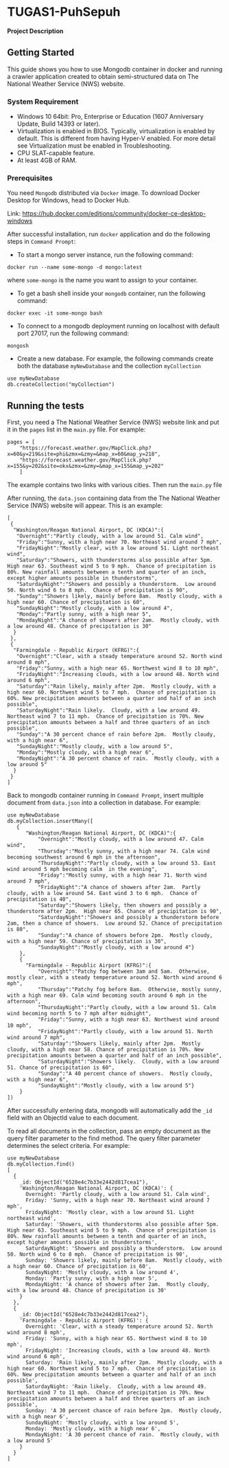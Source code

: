 # TUGAS1-PuhSepuh
**Project Description**

## Getting Started
This guide shows you how to use Mongodb container in docker and running a crawler application created to obtain semi-structured data on The National Weather Service (NWS) website.

### System Requirement
- Windows 10 64bit: Pro, Enterprise or Education (1607 Anniversary Update, Build 14393 or later).
- Virtualization is enabled in BIOS. Typically, virtualization is enabled by default. This is different from having Hyper-V enabled. For more detail see Virtualization must be enabled in Troubleshooting.
- CPU SLAT-capable feature.
- At least 4GB of RAM.

### Prerequisites
You need `Mongodb` distributed via `Docker` image. To download Docker Desktop for Windows, head to Docker Hub.

Link: https://hub.docker.com/editions/community/docker-ce-desktop-windows

After successful installation, run `docker` application and do the following steps in `Command Prompt`:

- To start a mongo server instance, run the following command:
```
docker run --name some-mongo -d mongo:latest
```
where `some-mongo` is the name you want to assign to your container.

- To get a bash shell inside your `mongodb` container, run the following command:
```
docker exec -it some-mongo bash
```
- To connect to a mongodb deployment running on localhost with default port 27017, run the following command:
```
mongosh
```
- Create a new database. For example, the following commands create both the database `myNewDatabase` and the collection `myCollection`
```
use myNewDatabase
db.createCollection("myCollection")
```

## Running the tests

First, you need a The National Weather Service (NWS) website link and put it in the `pages` list in the `main.py` file. For example:
```
pages = [
    "https://forecast.weather.gov/MapClick.php?x=60&y=219&site=phi&zmx=&zmy=&map_x=60&map_y=218",
    "https://forecast.weather.gov/MapClick.php?x=155&y=202&site=okx&zmx=&zmy=&map_x=155&map_y=202"
    ]
```
The example contains two links with various cities. Then run the `main.py` file

After running, the `data.json` containing data from the The National Weather Service (NWS) website will appear. This is an example:
```
[
 {
  "Washington/Reagan National Airport, DC (KDCA)":{
   "Overnight":"Partly cloudy, with a low around 51. Calm wind",
   "Friday":"Sunny, with a high near 70. Northeast wind around 7 mph",
   "FridayNight":"Mostly clear, with a low around 51. Light northeast wind",
   "Saturday":"Showers, with thunderstorms also possible after 5pm.  High near 63. Southeast wind 5 to 9 mph.  Chance of precipitation is 80%. New rainfall amounts between a tenth and quarter of an inch, except higher amounts possible in thunderstorms",
   "SaturdayNight":"Showers and possibly a thunderstorm.  Low around 50. North wind 6 to 8 mph.  Chance of precipitation is 90",
   "Sunday":"Showers likely, mainly before 8am.  Mostly cloudy, with a high near 60. Chance of precipitation is 60",
   "SundayNight":"Mostly cloudy, with a low around 4",
   "Monday":"Partly sunny, with a high near 5",
   "MondayNight":"A chance of showers after 2am.  Mostly cloudy, with a low around 48. Chance of precipitation is 30"
  }
 },
 {
  "Farmingdale - Republic Airport (KFRG)":{
   "Overnight":"Clear, with a steady temperature around 52. North wind around 8 mph",
   "Friday":"Sunny, with a high near 65. Northwest wind 8 to 10 mph",
   "FridayNight":"Increasing clouds, with a low around 48. North wind around 6 mph",
   "Saturday":"Rain likely, mainly after 2pm.  Mostly cloudy, with a high near 60. Northwest wind 5 to 7 mph.  Chance of precipitation is 60%. New precipitation amounts between a quarter and half of an inch possible",
   "SaturdayNight":"Rain likely.  Cloudy, with a low around 49. Northeast wind 7 to 11 mph.  Chance of precipitation is 70%. New precipitation amounts between a half and three quarters of an inch possible",
   "Sunday":"A 30 percent chance of rain before 2pm.  Mostly cloudy, with a high near 6",
   "SundayNight":"Mostly cloudy, with a low around 5",
   "Monday":"Mostly cloudy, with a high near 6",
   "MondayNight":"A 30 percent chance of rain.  Mostly cloudy, with a low around 5"
  }
 }
]
```

Back to mongodb container running in `Command Prompt`, insert multiple document from `data.json` into a collection in database. For example:
```
use myNewDatabase
db.myCollection.insertMany([
   {
      "Washington/Reagan National Airport, DC (KDCA)":{
          "Overnight":"Mostly cloudy, with a low around 47. Calm wind",
          "Thursday":"Mostly sunny, with a high near 74. Calm wind becoming southwest around 6 mph in the afternoon",
          "ThursdayNight":"Partly cloudy, with a low around 53. East wind around 5 mph becoming calm  in the evening",
          "Friday":"Mostly sunny, with a high near 71. North wind around 7 mph",
          "FridayNight":"A chance of showers after 2am.  Partly cloudy, with a low around 54. East wind 3 to 6 mph.  Chance of precipitation is 40",
          "Saturday":"Showers likely, then showers and possibly a thunderstorm after 2pm.  High near 65. Chance of precipitation is 90",
          "SaturdayNight":"Showers and possibly a thunderstorm before 2am, then a chance of showers.  Low around 52. Chance of precipitation is 80",
          "Sunday":"A chance of showers before 2pm.  Mostly cloudy, with a high near 59. Chance of precipitation is 30",
          "SundayNight":"Mostly cloudy, with a low around 4"}
    },
    {
      "Farmingdale - Republic Airport (KFRG)":{
          "Overnight":"Patchy fog between 3am and 5am.  Otherwise, mostly clear, with a steady temperature around 52. North wind around 6 mph",
          "Thursday":"Patchy fog before 8am.  Otherwise, mostly sunny, with a high near 69. Calm wind becoming south around 6 mph in the afternoon",
          "ThursdayNight":"Partly cloudy, with a low around 51. Calm wind becoming north 5 to 7 mph after midnight",
          "Friday":"Sunny, with a high near 63. Northwest wind around 10 mph",
          "FridayNight":"Partly cloudy, with a low around 51. North wind around 7 mph",
          "Saturday":"Showers likely, mainly after 2pm.  Mostly cloudy, with a high near 58. Chance of precipitation is 70%. New precipitation amounts between a quarter and half of an inch possible",
          "SaturdayNight":"Showers likely.  Cloudy, with a low around 51. Chance of precipitation is 60",
          "Sunday":"A 40 percent chance of showers.  Mostly cloudy, with a high near 6",
          "SundayNight":"Mostly cloudy, with a low around 5"}
    }
])
```
After successfully entering data, mongodb will automatically add the `_id` field with an ObjectId value to each document.

To read all documents in the collection, pass an empty document as the query filter parameter to the find method. The query filter parameter determines the select criteria. For example:
```
use myNewDatabase
db.myCollection.find()
[
  {
    _id: ObjectId("6528e4c7b33e2442d817cea1"),
    'Washington/Reagan National Airport, DC (KDCA)': {
      Overnight: 'Partly cloudy, with a low around 51. Calm wind',
      Friday: 'Sunny, with a high near 70. Northeast wind around 7 mph',
      FridayNight: 'Mostly clear, with a low around 51. Light northeast wind',
      Saturday: 'Showers, with thunderstorms also possible after 5pm.  High near 63. Southeast wind 5 to 9 mph.  Chance of precipitation is 80%. New rainfall amounts between a tenth and quarter of an inch, except higher amounts possible in thunderstorms',
      SaturdayNight: 'Showers and possibly a thunderstorm.  Low around 50. North wind 6 to 8 mph.  Chance of precipitation is 90',
      Sunday: 'Showers likely, mainly before 8am.  Mostly cloudy, with a high near 60. Chance of precipitation is 60',
      SundayNight: 'Mostly cloudy, with a low around 4',
      Monday: 'Partly sunny, with a high near 5',
      MondayNight: 'A chance of showers after 2am.  Mostly cloudy, with a low around 48. Chance of precipitation is 30'
    }
  },
  {
    _id: ObjectId("6528e4c7b33e2442d817cea2"),
    'Farmingdale - Republic Airport (KFRG)': {
      Overnight: 'Clear, with a steady temperature around 52. North wind around 8 mph',
      Friday: 'Sunny, with a high near 65. Northwest wind 8 to 10 mph',
      FridayNight: 'Increasing clouds, with a low around 48. North wind around 6 mph',
      Saturday: 'Rain likely, mainly after 2pm.  Mostly cloudy, with a high near 60. Northwest wind 5 to 7 mph.  Chance of precipitation is 60%. New precipitation amounts between a quarter and half of an inch possible',
      SaturdayNight: 'Rain likely.  Cloudy, with a low around 49. Northeast wind 7 to 11 mph.  Chance of precipitation is 70%. New precipitation amounts between a half and three quarters of an inch possible',
      Sunday: 'A 30 percent chance of rain before 2pm.  Mostly cloudy, with a high near 6',
      SundayNight: 'Mostly cloudy, with a low around 5',
      Monday: 'Mostly cloudy, with a high near 6',
      MondayNight: 'A 30 percent chance of rain.  Mostly cloudy, with a low around 5'
    }
  }
]
```
